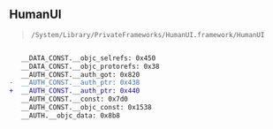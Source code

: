 ## HumanUI

> `/System/Library/PrivateFrameworks/HumanUI.framework/HumanUI`

```diff

   __DATA_CONST.__objc_selrefs: 0x450
   __DATA_CONST.__objc_protorefs: 0x38
   __AUTH_CONST.__auth_got: 0x820
-  __AUTH_CONST.__auth_ptr: 0x438
+  __AUTH_CONST.__auth_ptr: 0x440
   __AUTH_CONST.__const: 0x7d0
   __AUTH_CONST.__objc_const: 0x1538
   __AUTH.__objc_data: 0x8b8

```
